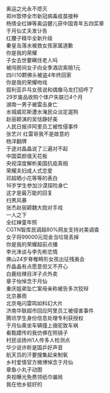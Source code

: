 奥运之光永不熄灭  
郑州暂停全市新冠病毒疫苗接种  
杨倩全红婵等奥运健儿获中国青年五四奖章  
于月仙丈夫发讣告  
红腰子精华全新升级  
秦皇岛落水被救女孩家属道歉  
你是我的荣耀  
子女去世要瞒住老人吗  
被闯房间女子向全季酒店索赔1元  
四川10颗佛头被盗4年终回家  
你是我的荣耀吻戏  
叙利亚乒乓女孩说和偶像马龙打招呼了  
29岁废品收购个体户失联已4个月  
湖南一男子被雷击身亡  
水城威尼斯遭水淹民众淡定遛狗  
赵丽颖演的吴恬静好美  
人民日报评阿里员工被性侵事件  
张艺兴 红雷哥我不是故意的  
杨洋翻牌  
于途对晶晶说了三遍对不起  
中国菜颜值天花板  
央视深度解析美国抗疫真相  
荣耀夫妇成人式恋爱  
邓超晒小花等等的表白  
16岁学生参加沙漠探险身亡  
这才是最万能的回复  
扫黑风暴  
张杰赵丽颖魏大勋对手戏  
一人之下  
全红婵童年照  
CGTN智库民调超80%网友支持对美调查  
女子将99000元现金当垃圾丢掉  
你是我的荣耀超前点播  
李光洙谈与李先彬恋情  
佛山24岁脊椎畸形女孩出征残奥会  
乔晶晶有点愿意但又不开心  
白鹿给辣目洋子点外卖  
章子怡悼念于月仙  
重庆姐弟坠亡案母亲称被告多次狡辩  
北京暴雨  
北京电闪雷鸣如科幻大片  
济南华联超市回应阿里员工被侵害事件  
腾讯学生身份信息处理专利获授权  
于月仙乘坐车辆撞上骆驼致车祸  
看甄嬛传的我仿佛在照镜子  
村民谈扬州1人传多人检测点  
华少说许昕是国乒好声音  
航天员的汗要搜集起来制氧  
乡村爱情官方微博悼念于月仙  
章鱼小丸子动图  
央视曝光免费领纸巾骗局  
我在他乡挺好的  
